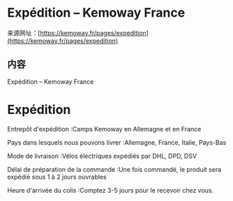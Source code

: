 # Expédition – Kemoway France

来源网址：[https://kemoway.fr/pages/expedition](https://kemoway.fr/pages/expedition)

## 内容

<link rel="stylesheet" href="/kmy/assets/css/markdown.css">

Expédition – Kemoway France

# Expédition

Entrepôt d'expédition :Camps Kemoway en Allemagne et en France

Pays dans lesquels nous pouvons livrer :Allemagne, France, Italie, Pays-Bas

Mode de livraison :Vélos électriques expédiés par DHL, DPD, DSV

Délai de préparation de la commande :Une fois commandé, le produit sera expédié sous 1 à 2 jours ouvrables

Heure d'arrivée du colis :Comptez 3-5 jours pour le recevoir chez vous.

